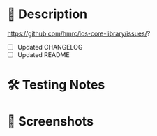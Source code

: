 # 📝 Description
  
  https://github.com/hmrc/ios-core-library/issues/?
  
  
- [ ] Updated CHANGELOG
- [ ] Updated README

# 🛠 Testing Notes

# 📸 Screenshots
